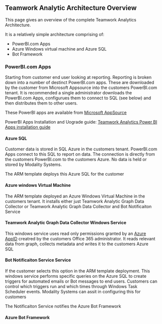 ## Teamwork Analytic Architecture Overview

This page gives an overview of the complete Teamwork Analytics Architecture.

It is a relatively simple architecture comprising of:

- PowerBI.com Apps
- Azure Windows virtual machine and Azure SQL
- Bot Framework

### PowerBI.com Apps

Starting from customer end user looking at reporting. Reporting is broken down into a number of destinct PowerBI.com apps. These are downloaded by the customer from Microsoft Appsource into the customers PowerBI.com tenant. It is recommended a single administrator downloads the PowerBI.com Apps, configurues them to connect to SQL (see below) and then distributes them to other users.

These PowerBI apps are available from [Microsoft AppSource](https://modalitysoftware.com/twa)

PowerBI Apps Installation and Uograde guide: [Teamwork Analytics Power BI Apps installation guide](twa/PowerBIAppsAdminInstallGuide.md)


#### Azure SQL

Customer data is stored in SQL Azure in the customers tenant. PowerBI.com Apps connect to this SQL to report on data. The connection is directly from the customers PowerBI.com to the customers Azure. No data is held or stored by Modality Systems.

The ARM template deploys this Azure SQL for the customer

#### Azure windows Virtual Machine

The ARM template deployed an Azure Windows Virtual Machine in the customers tenant. It installs either just Teamwork Analytic Graph Data Collector or Teamwork Analytic Graph Data Collector and Bot Notificaiton Service

#### Teamwork Analytic Graph Data Collector Windows Service

This windows service uses read only permissions granted by an [Azure AppID](/twa/registerapplication.md) creatred by the customers Office 365 administrator. It reads relevant data from graph, collects metadata and writes it to the customers Azure SQL

#### Bot Notificaiton Service Service

If the customer selects this option in the ARM template deployment. This windows service performs specific queries on the Azure SQL to create triggers for automated emails or Bot messages to end users. Customers can control which triggers run and which times through Windows Task Scheduler events. Modality Systems can assit in configuring this for customers

The Notificaiton Service notifies the Azure Bot Framework

#### Azure Bot Framework

